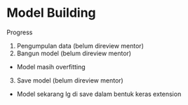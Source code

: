 # Model Building
Progress
1. Pengumpulan data (belum direview mentor)
2. Bangun model (belum direview mentor)
 - Model masih overfitting
3. Save model (belum direview mentor)
 - Model sekarang lg di save dalam bentuk keras extension

